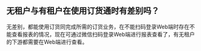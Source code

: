## 无租户与有租户在使用订货通时有差别吗？
无差别，都能使用订货同完成所需的订货业务，在不能扫码登录Web端时存在不能查看报表的情况，现在可通过微信扫码登录Web端进行报表查看了，有无租户的下游都需要在Web端进行查看。